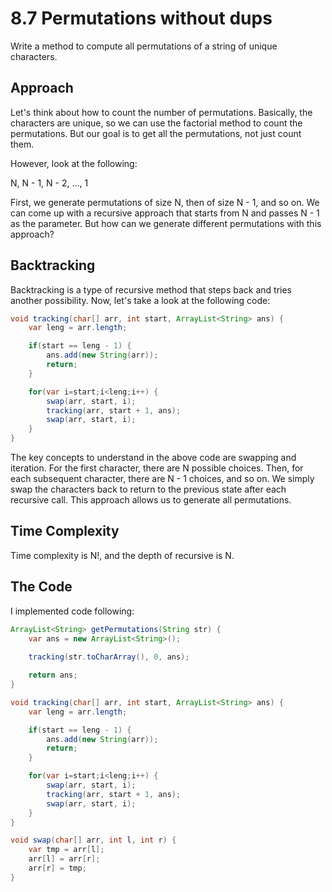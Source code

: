 # 8.7 Permutations without dups

Write a method to compute all permutations of a string of unique characters.

## Approach

Let's think about how to count the number of permutations. Basically, the characters are unique, so we can use the factorial method to count the permutations. But our goal is to get all the permutations, not just count them.

However, look at the following:

N, N - 1, N - 2, ..., 1

First, we generate permutations of size N, then of size N - 1, and so on. We can come up with a recursive approach that starts from N and passes N - 1 as the parameter. But how can we generate different permutations with this approach?

## Backtracking

Backtracking is a type of recursive method that steps back and tries another possibility. Now, let's take a look at the following code:

```java
void tracking(char[] arr, int start, ArrayList<String> ans) {
    var leng = arr.length;

    if(start == leng - 1) {
        ans.add(new String(arr));
        return;
    }

    for(var i=start;i<leng;i++) {
        swap(arr, start, i);
        tracking(arr, start + 1, ans);
        swap(arr, start, i);
    }
}
```

The key concepts to understand in the above code are swapping and iteration. For the first character, there are N possible choices. Then, for each subsequent character, there are N - 1 choices, and so on. We simply swap the characters back to return to the previous state after each recursive call. This approach allows us to generate all permutations.

## Time Complexity

Time complexity is N!, and the depth of recursive is N. 

## The Code

I implemented code following:

```java
ArrayList<String> getPermutations(String str) {
    var ans = new ArrayList<String>();
    
    tracking(str.toCharArray(), 0, ans);

    return ans;
}

void tracking(char[] arr, int start, ArrayList<String> ans) {
    var leng = arr.length;

    if(start == leng - 1) {
        ans.add(new String(arr));
        return;
    }

    for(var i=start;i<leng;i++) {
        swap(arr, start, i);
        tracking(arr, start + 1, ans);
        swap(arr, start, i);
    }
}

void swap(char[] arr, int l, int r) {
    var tmp = arr[l];
    arr[l] = arr[r];
    arr[r] = tmp;
}
```